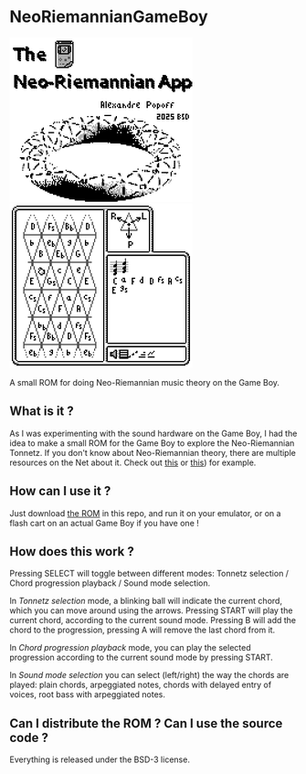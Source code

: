 # NeoRiemannianGameBoy

![ScreenShot](screenshot_1.png)   ![ScreenShot](screenshot_2.png)

A small ROM for doing Neo-Riemannian music theory on the Game Boy.

## What is it ?

As I was experimenting with the sound hardware on the Game Boy, I had
the idea to make a small ROM for the Game Boy to explore the Neo-Riemannian
Tonnetz.
If you don't know about Neo-Riemannian theory, there are multiple resources
on the Net about it. Check out [this](https://en.wikipedia.org/wiki/Neo-Riemannian_theory) or [this](https://alpof.wordpress.com/2014/01/26/an-introduction-to-neo-riemannian-theory-9/)) for example.

## How can I use it ?

Just download [the ROM](neoriemannian.gb) in this repo, and run it
on your emulator, or on a flash cart on an actual Game Boy if you have one !

## How does this work ?

Pressing SELECT will toggle between different modes: Tonnetz selection / Chord progression playback / Sound mode selection.

In *Tonnetz selection* mode, a blinking ball will indicate the current chord, which you can move around using the arrows.
Pressing START will play the current chord, according to the current sound mode.
Pressing B will add the chord to the progression, pressing A will remove the last chord from it.

In *Chord progression playback* mode, you can play the selected progression according to the current sound mode by pressing START.

In *Sound mode selection* you can select (left/right) the way the chords are played: plain chords, arpeggiated notes, chords with delayed
entry of voices, root bass with arpeggiated notes.

## Can I distribute the ROM ? Can I use the source code ?

Everything is released under the BSD-3 license.
